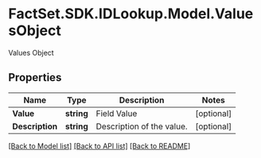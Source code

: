 # FactSet.SDK.IDLookup.Model.ValuesObject
Values Object

## Properties

Name | Type | Description | Notes
------------ | ------------- | ------------- | -------------
**Value** | **string** | Field Value | [optional] 
**Description** | **string** | Description of the value. | [optional] 

[[Back to Model list]](../README.md#documentation-for-models) [[Back to API list]](../README.md#documentation-for-api-endpoints) [[Back to README]](../README.md)

